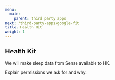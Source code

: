 ```yaml
---
menu:
  main:
    parent: third party apps
next: /third-party-apps/google-fit
title: Health Kit
weight: 1
---
```


## Health Kit


We will make sleep data from Sense available to HK.

Explain permissions we ask for and why.

